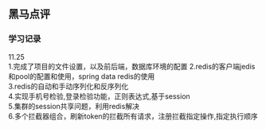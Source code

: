 ## 黑马点评  

### 学习记录  

11.25  
1.完成了项目的文件设置，以及前后端，数据库环境的配置 
2.redis的客户端jedis和pool的配置和使用，spring data redis的使用  
3.redis的自动和手动序列化和反序列化  
4.实现手机号检验,登录检验功能，正则表达式,基于session  
5.集群的session共享问题，利用redis解决  
6.多个拦截器组合，刷新token的拦截所有请求，注册拦截指定操作,指定执行顺序  








